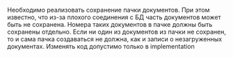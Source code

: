 Необходимо реализовать сохранение пачки документов. При этом известно, что из-за плохого соединения с БД часть 
документов может быть не сохранена. Номера таких документов в пачке должны быть сохранены отдельно. Если ни один из 
документов из пачки не сохранен, то и сама пачка создаваться не должна, как и записи о незагруженных документах. 
Изменять код допустимо только в implementation